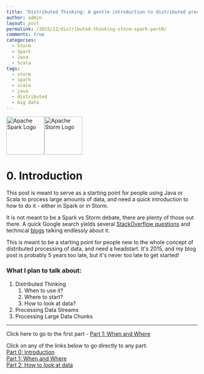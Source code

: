 ```yaml
---
title: "Distributed Thinking: A gentle introduction to distributed processing using Apache Storm and Apache Spark - Part 0" 
author: admin
layout: post
permalink: /2015/12/distributed-thinking-storm-spark-part0/
comments: true
categories:
  - Storm
  - Spark
  - Java
  - Scala
tags:
  - storm
  - spark
  - scala
  - java
  - distributed
  - big data
---
```


<img src="http://spark.apache.org/images/spark-logo-trademark.png" alt="Apache Spark Logo" style="height: 100"/><img src="http://storm.apache.org/images/logo.png" alt="Apache Storm Logo" style="height: 100"/>

<h1>0. Introduction</h1>

This post is meant to serve as a starting point for people using Java or Scala to process large amounts of data, and need a quick introduction to how to do it - either in Spark or in Storm.

It is not meant to be a Spark vs Storm debate, there are plenty of those out there. A quick Google search yields several [StackOverflow questions](http://stackoverflow.com/questions/24119897/apache-spark-vs-apache-storm) and technical [blogs](http://www.infoworld.com/article/2854894/application-development/spark-and-storm-for-real-time-computation.html) talking endlessly about it.

This is meant to be a starting point for people new to the whole concept of distributed processing of data, and need a headstart. It's 2015, and my blog post is probably 5 years too late, but it's never too late to get started!

<h3>What I plan to talk about:</h3>

1. Distributed Thinking
    1. When to use it?
    2. Where to start?
    3. How to look at data?
2. Processing Data Streams
3. Processing Large Data Chunks

-------------

Click here to go to the first part - [Part 1: When and Where](/2016/01/distributed-thinking-storm-spark-part1 "Part 1: When and Where")


Click on any of the links below to go directly to any part:<br>
[Part 0: Introduction](/2016/01/distributed-thinking-storm-spark-part0 "Part 0")<br>
[Part 1: When and Where](/2016/01/distributed-thinking-storm-spark-part1 "Part 1")<br>
[Part 2: How to look at data](/2016/01/distributed-thinking-storm-spark-part2 "Part 2")<br>
